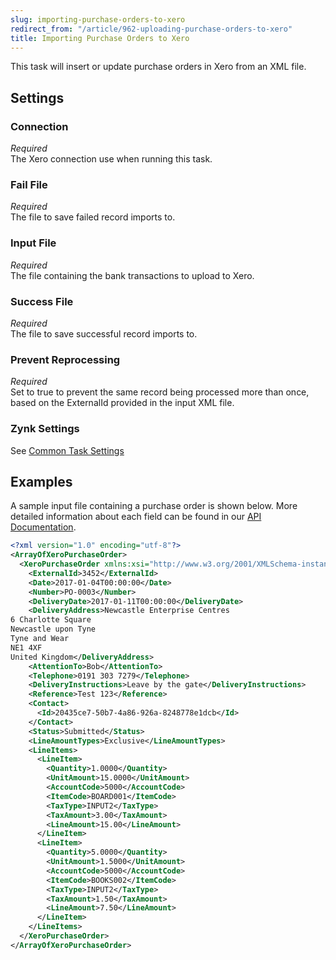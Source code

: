 ```yaml
---
slug: importing-purchase-orders-to-xero
redirect_from: "/article/962-uploading-purchase-orders-to-xero"
title: Importing Purchase Orders to Xero
---
```


This task will insert or update purchase orders in Xero from an XML file.

## Settings

### Connection 
_Required_  
The Xero connection use when running this task.

### Fail File
_Required_  
The file to save failed record imports to.

### Input File
_Required_  
The file containing the bank transactions to upload to Xero.

### Success File
_Required_  
The file to save successful record imports to.

### Prevent Reprocessing
_Required_  
Set to true to prevent the same record being processed more than once, based on the ExternalId provided in the input XML file.

### Zynk Settings
See [Common Task Settings](common-task-settings)

## Examples

A sample input file containing a purchase order is shown below. More detailed information about each field can be found in our [API Documentation](xero-purchase-order-xml).

```xml
<?xml version="1.0" encoding="utf-8"?>
<ArrayOfXeroPurchaseOrder>
  <XeroPurchaseOrder xmlns:xsi="http://www.w3.org/2001/XMLSchema-instance" xmlns:xsd="http://www.w3.org/2001/XMLSchema">
    <ExternalId>3452</ExternalId>
    <Date>2017-01-04T00:00:00</Date>
    <Number>PO-0003</Number>
    <DeliveryDate>2017-01-11T00:00:00</DeliveryDate>
    <DeliveryAddress>Newcastle Enterprise Centres
6 Charlotte Square
Newcastle upon Tyne
Tyne and Wear
NE1 4XF
United Kingdom</DeliveryAddress>
    <AttentionTo>Bob</AttentionTo>
    <Telephone>0191 303 7279</Telephone>
    <DeliveryInstructions>Leave by the gate</DeliveryInstructions>
    <Reference>Test 123</Reference>
    <Contact>
      <Id>20435ce7-50b7-4a86-926a-8248778e1dcb</Id>
    </Contact>
    <Status>Submitted</Status>
    <LineAmountTypes>Exclusive</LineAmountTypes>
    <LineItems>
      <LineItem>
        <Quantity>1.0000</Quantity>
        <UnitAmount>15.0000</UnitAmount>
        <AccountCode>5000</AccountCode>
        <ItemCode>BOARD001</ItemCode>
        <TaxType>INPUT2</TaxType>
        <TaxAmount>3.00</TaxAmount>
        <LineAmount>15.00</LineAmount>
      </LineItem>
      <LineItem>
        <Quantity>5.0000</Quantity>
        <UnitAmount>1.5000</UnitAmount>
        <AccountCode>5000</AccountCode>
        <ItemCode>BOOKS002</ItemCode>
        <TaxType>INPUT2</TaxType>
        <TaxAmount>1.50</TaxAmount>
        <LineAmount>7.50</LineAmount>
      </LineItem>
    </LineItems>
  </XeroPurchaseOrder>
</ArrayOfXeroPurchaseOrder>
```